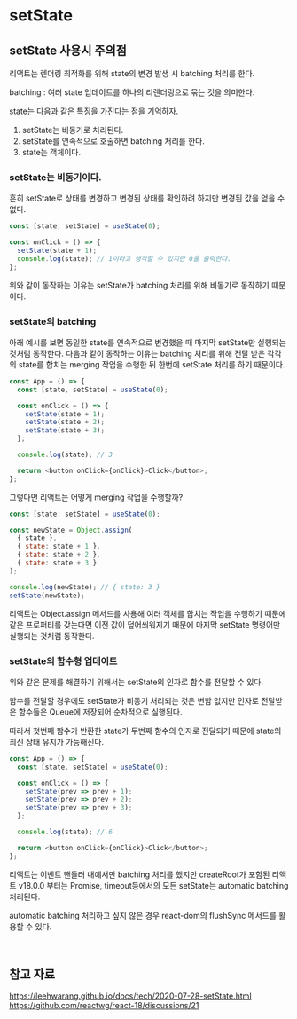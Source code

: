 # setState

## setState 사용시 주의점

리액트는 렌더링 최적화를 위해 state의 변경 발생 시 batching 처리를 한다.

batching : 여러 state 업데이트를 하나의 리렌더링으로 묶는 것을 의미한다.

state는 다음과 같은 특징을 가진다는 점을 기억하자.

1. setState는 비동기로 처리된다.
2. setState를 연속적으로 호출하면 batching 처리를 한다.
3. state는 객체이다.

### setState는 비동기이다.

흔히 setState로 상태를 변경하고 변경된 상태를 확인하려 하지만 변경된 값을 얻을 수 없다.

```js
const [state, setState] = useState(0);

const onClick = () => {
  setState(state + 1);
  console.log(state); // 1이라고 생각할 수 있지만 0을 출력한다.
};
```

위와 같이 동작하는 이유는 setState가 batching 처리를 위해 비동기로 동작하기 때문이다.

### setState의 batching

아래 예시를 보면 동일한 state를 연속적으로 변경했을 때 마지막 setState만 실행되는 것처럼 동작한다. 다음과 같이 동작하는 이유는 batching 처리를 위해 전달 받은 각각의 state를 합치는 merging 작업을 수행한 뒤 한번에 setState 처리를 하기 때문이다.

```js
const App = () => {
  const [state, setState] = useState(0);

  const onClick = () => {
    setState(state + 1);
    setState(state + 2);
    setState(state + 3);
  };

  console.log(state); // 3

  return <button onClick={onClick}>Click</button>;
};
```

그렇다면 리액트는 어떻게 merging 작업을 수행할까?

```js
const [state, setState] = useState(0);

const newState = Object.assign(
  { state },
  { state: state + 1 },
  { state: state + 2 },
  { state: state + 3 }
);

console.log(newState); // { state: 3 }
setState(newState);
```

리액트는 Object.assign 메서드를 사용해 여러 객체를 합치는 작업을 수행하기 때문에 같은 프로퍼티를 갖는다면 이전 값이 덮어씌워지기 때문에 마지막 setState 명령어만 실행되는 것처럼 동작한다.

### setState의 함수형 업데이트

위와 같은 문제를 해결하기 위해서는 setState의 인자로 함수를 전달할 수 있다.

함수를 전달할 경우에도 setState가 비동기 처리되는 것은 변함 없지만 인자로 전달받은 함수들은 Queue에 저장되어 순차적으로 실행된다.

따라서 첫번째 함수가 반환한 state가 두번째 함수의 인자로 전달되기 때문에 state의 최신 상태 유지가 가능해진다.

```js
const App = () => {
  const [state, setState] = useState(0);

  const onClick = () => {
    setState(prev => prev + 1);
    setState(prev => prev + 2);
    setState(prev => prev + 3);
  };

  console.log(state); // 6

  return <button onClick={onClick}>Click</button>;
};
```

리액트는 이벤트 핸들러 내에서만 batching 처리를 했지만 createRoot가 포함된 리액트 v18.0.0 부터는 Promise, timeout등에서의 모든 setState는 automatic batching 처리된다.

automatic batching 처리하고 싶지 않은 경우 react-dom의 flushSync 메서드를 활용할 수 있다.

<br>

## 참고 자료

https://leehwarang.github.io/docs/tech/2020-07-28-setState.html
https://github.com/reactwg/react-18/discussions/21
